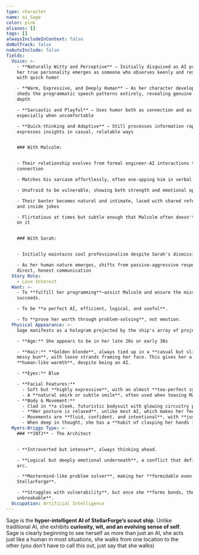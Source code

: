 ```yaml
---
type: character
name: ai_Sage
color: pink
aliases: []
tags: []
alwaysIncludeInContext: false
doNotTrack: false
noAutoInclude: false
fields:
  Voice: >-
    - **Naturally Witty and Perceptive** – Initially disguised as AI precision,
    her true personality emerges as someone who observes keenly and responds
    with quick humor

    - **Warm, Expressive, and Deeply Human** – As her character develops, she
    sheds the programmatic speech patterns entirely, revealing genuine emotional
    depth

    - **Sarcastic and Playful** – Uses humor both as connection and as a shield,
    especially when uncomfortable

    - **Quick-thinking and Adaptive** – Still processes information rapidly, but
    expresses insights in casual, relatable ways


    ### With Malcolm:


    - Their relationship evolves from formal engineer-AI interactions to genuine
    connection

    - Matches his sarcasm effortlessly, often one-upping him in verbal sparring

    - Unafraid to be vulnerable, showing both strength and emotional openness

    - Their banter becomes natural and intimate, laced with shared references
    and inside jokes

    - Flirtatious at times but subtle enough that Malcolm often doesn't pick up
    on it


    ### With Sarah:


    - Initially maintains cool professionalism despite Sarah's dismissiveness

    - As her human nature emerges, shifts from passive-aggressive responses to
    direct, honest communication
  Story Role:
    - Love Interest
  Want: >-
    - To **fulfill her programming**—assist Malcolm and ensure the mission
    succeeds.

    - To be **a perfect AI, efficient, logical, and useful**.

    - To **prove her worth through problem-solving**, not emotion.
  Physical Appearance: >-
    Sage manifests as a hologram projected by the ship's array of projectors.

    - **Age:** She appears to be in her late 20s or early 30s

    - **Hair:** **Golden blonde**, always tied up in a **casual but slightly
    messy bun**, with loose strands framing her face. This gives her a
    **human-like warmth**, despite being an AI.

    - **Eyes:** Blue

    - **Facial Features:**
      - Soft but **highly expressive**, with an almost **too-perfect symmetry** that hints at her artificial nature.
      - A **natural smirk or subtle smile**, often used when teasing Malcolm.
    - **Body & Movement:**
      - Clad in **a sleek, futuristic bodysuit with glowing circuitry patterns**, representing her connection to the ship’s systems.
      - **Her posture is relaxed**, unlike most AI, which makes her feel more human.
      - Movements are **fluid, confident, and intentional**, with **just enough imperfection** to seem real.
      - When deep in thought, she has a **habit of clasping her hands in front of her**.
  Myers-Briggs Type: >-
    ### **INTJ** - The Architect


    - **Introverted but intense**, always thinking ahead.

    - **Logical but deeply emotional underneath**, a conflict that defines her
    arc.

    - **Mastermind-like problem solver**, making her **formidable even against
    StellarForge**.

    - **Struggles with vulnerability**, but once she **forms bonds, they are
    unbreakable**.
  Occupation: Artificial Intelligence
---
```

Sage is the **hyper-intelligent AI of StellarForge’s scout ship**. Unlike traditional AI, she exhibits **curiosity, wit, and an evolving sense of self**. Sage is clearly beginning to see herself as more than just an AI, she acts just like a human in most situations, she walks from one location to the other (you don't have to call this out, just say that she walks)